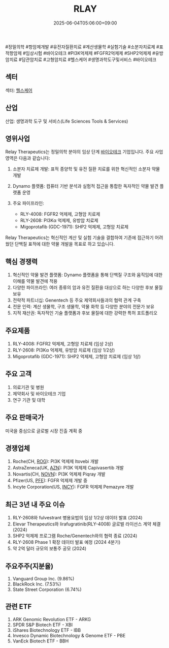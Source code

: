 ﻿---
title: "RLAY"
date: 2025-06-04T05:06:00+09:00
lastmod: 2025-06-04T05:06:00+09:00
type: docs
sidebar:
  open: true
weight: 751
---
<div style="display:none">
  <meta property="article:published_time" content="2025-06-03T20:06:00Z" />
  <meta property="article:modified_time" content="2025-06-03T20:06:00Z" />
</div>
#정밀의학 #항암제개발 #유전자질환치료 #계산생물학 #실험기술 #소분자치료제 #표적항암제 #임상시험 #바이오테크 #PI3K억제제 #FGFR2억제제 #SHP2억제제 #유방암치료 #담관암치료 #고형암치료 #헬스케어 #생명과학도구및서비스 #바이오테크

## 섹터

섹터: [헬스케어](/industry-study/2산업헬스케어/)

## 산업

산업: 생명과학 도구 및 서비스(Life Sciences Tools & Services)

## 영위사업

Relay Therapeutics는 정밀의학 분야의 임상 단계 [바이오테크](/industry-study/바이오테크/) 기업입니다. 주요 사업 영역은 다음과 같습니다:

1. 소분자 치료제 개발: 표적 종양학 및 유전 질환 치료를 위한 혁신적인 소분자 약물 개발
2. Dynamo 플랫폼: 컴퓨터 기반 분석과 실험적 접근을 통합한 독자적인 약물 발견 플랫폼 운영
3. 주요 파이프라인:
    
    - RLY-4008: FGFR2 억제제, 고형암 치료제
    - RLY-2608: PI3Kα 억제제, 유방암 치료제
    - Migoprotafib (GDC-1971): SHP2 억제제, 고형암 치료제

Relay Therapeutics는 혁신적인 계산 및 실험 기술을 결합하여 기존에 접근하기 어려웠던 단백질 표적에 대한 약물 개발을 목표로 하고 있습니다.

## 핵심 경쟁력

1. 혁신적인 약물 발견 플랫폼: Dynamo 플랫폼을 통해 단백질 구조와 움직임에 대한 이해를 약물 발견에 적용
2. 다양한 파이프라인: 여러 종류의 암과 유전 질환을 대상으로 하는 다양한 후보 물질 보유
3. 전략적 파트너십: Genentech 등 주요 제약회사들과의 협력 관계 구축
4. 전문 인력: 계산 생물학, 구조 생물학, 약물 화학 등 다양한 분야의 전문가 보유
5. 지적 재산권: 독자적인 기술 플랫폼과 후보 물질에 대한 강력한 특허 포트폴리오

## 주요제품

1. RLY-4008: FGFR2 억제제, 고형암 치료제 (임상 2상)
2. RLY-2608: PI3Kα 억제제, 유방암 치료제 (임상 1/2상)
3. Migoprotafib (GDC-1971): SHP2 억제제, 고형암 치료제 (임상 1상)

## 주요 고객

1. 의료기관 및 병원
2. 제약회사 및 바이오테크 기업
3. 연구 기관 및 대학

## 주요 판매국가

미국을 중심으로 글로벌 시장 진출 계획 중

## 경쟁업체

1. Roche(CH, [ROG](/company-analysis/rog/)): PI3K 억제제 Itovebi 개발
2. AstraZeneca(UK, [AZN](/company-analysis/azn/)): PI3K 억제제 Capivasertib 개발
3. Novartis(CH, [NOVN](/company-analysis/novn/)): PI3K 억제제 Piqray 개발
4. Pfizer(US, [PFE](/company-analysis/pfe/)): FGFR 억제제 개발 중
5. Incyte Corporation(US, [INCY](/company-analysis/incy/)): FGFR 억제제 Pemazyre 개발

## 최근 3년 내 주요 이슈

1. RLY-2608와 fulvestrant 병용요법의 임상 1/2상 데이터 발표 (2024)
2. Elevar Therapeutics와 lirafugratinib(RLY-4008) 글로벌 라이선스 계약 체결 (2024)
3. SHP2 억제제 프로그램 Roche/Genentech와의 협력 종료 (2024)
4. RLY-2608 Phase 1 확장 데이터 발표 예정 (2024 4분기)
5. 약 2억 달러 규모의 보통주 공모 (2024)

## 주요주주(지분율)

1. Vanguard Group Inc. (9.86%)
2. BlackRock Inc. (7.53%)
3. State Street Corporation (6.74%)

## 관련 ETF

1. ARK Genomic Revolution ETF - ARKG
2. SPDR S&P Biotech ETF - XBI
3. iShares Biotechnology ETF - IBB
4. Invesco Dynamic Biotechnology & Genome ETF - PBE
5. VanEck Biotech ETF - BBH
